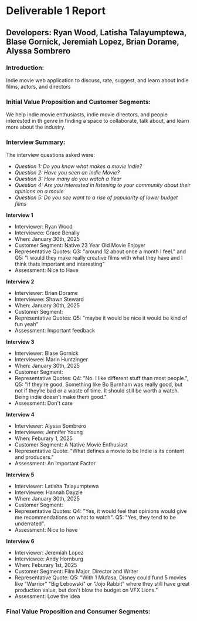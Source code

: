 # Deliverable 1 Report
## Developers: Ryan Wood, Latisha Talayumptewa, Blase Gornick, Jeremiah Lopez, Brian Dorame, Alyssa Sombrero

### Introduction: 
Indie movie web application to discuss, rate, suggest, and learn about Indie films, actors, and directors

### Initial Value Proposition and Customer Segments:
We help indie movie enthusiasts, indie movie directors, and people interested in th genre in finding a space to collaborate, talk about, and learn more about the industry.

### Interview Summary:

The interview questions asked were: 
- *Question 1: Do you know what makes a movie Indie?*
- *Question 2: Have you seen an Indie Movie?*
- *Question 3: How many do you watch a Year*
- *Question 4: Are you interested in listening to your community about their opinions on a movie*
- *Question 5: Do you see want to a rise of popularity of lower budget films*


**Interview 1**
- Interviewer: Ryan Wood
- Interviewee: Grace Benally 
- When: January 30th, 2025 
- Customer Segment: Native 23 Year Old Movie Enjoyer
- Representative Quotes: Q3: "around 12 about once a month I feel." and Q5: "I would they make really creative films with what they have and I think thats important and interesting"
- Assessment: Nice to Have

**Interview 2**
- Interviewer: Brian Dorame
- Interviewee: Shawn Steward
- When: January 30th, 2025 
- Customer Segment:
- Representative Quotes: Q5: "maybe it would be nice it would be kind of fun yeah" 
- Assessment: Important feedback

**Interview 3**
- Interviewer: Blase Gornick
- Interviewee: Marin Huntzinger
- When: January 30th, 2025
- Customer Segment:
- Representative Quotes: Q4: "No. I like different stuff than most people.", Q5: "If they’re good. Something like Bo Burnham was really good, but not if they’re bad or a waste of time. It should still be worth a watch. Being indie doesn’t make them good."
- Assessment: Don't care

**Interview 4**
- Interviewer: Alyssa Sombrero
- Interviewee: Jennifer Young
- When: Feburary 1, 2025
- Customer Segment: A Native Movie Enthusiast
- Representative Quote: "What defines a movie to be Indie is its content and producers."
- Assessment: An Important Factor


**Interview 5**
- Interviewer: Latisha Talayumptewa
- Interviewee: Hannah Dayzie
- When: January 30th, 2025 
- Customer Segment:
- Representative Quotes: Q4: "Yes, it would feel that opinions would give me recommendations on what to watch". Q5: "Yes, they tend to be underrated".
- Assessment: Nice to have

**Interview 6**
- Interviewer: Jeremiah Lopez
- Interviewee: Andy Hornburg
- When: Feburary 1st, 2025
- Customer Segment: Film Major, Director and Writer
- Representative Quote: Q5: "With 1 Mufasa, Disney could fund 5 movies like "Warrior" "Big Lebowski" or "Jojo Rabbit" where they still have great production value, but don't blow the budget on VFX Lions."
- Assessment: Love the idea

### Final Value Proposition and Consumer Segments:

